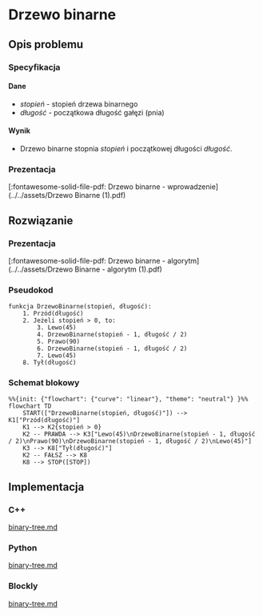 # Drzewo binarne

## Opis problemu

### Specyfikacja

#### Dane

* $stopień$ - stopień drzewa binarnego
* $długość$ - początkowa długość gałęzi (pnia)

#### Wynik

* Drzewo binarne stopnia $stopień$ i początkowej długości $długość$.

### Prezentacja

[:fontawesome-solid-file-pdf: Drzewo binarne - wprowadzenie](../../assets/Drzewo Binarne (1).pdf)

## Rozwiązanie

### Prezentacja

[:fontawesome-solid-file-pdf: Drzewo binarne - algorytm](../../assets/Drzewo Binarne - algorytm (1).pdf)

### Pseudokod

```
funkcja DrzewoBinarne(stopień, długość):
    1. Przód(długość)
    2. Jeżeli stopień > 0, to:
        3. Lewo(45)
        4. DrzewoBinarne(stopień - 1, długość / 2)
        5. Prawo(90)
        6. DrzewoBinarne(stopień - 1, długość / 2)
        7. Lewo(45)
    8. Tył(długość)
```

### Schemat blokowy

```mermaid
%%{init: {"flowchart": {"curve": "linear"}, "theme": "neutral"} }%%
flowchart TD
	START(["DrzewoBinarne(stopień, długość)"]) --> K1["Przód(długość)"]
	K1 --> K2{stopień > 0}
	K2 -- PRAWDA --> K3["Lewo(45)\nDrzewoBinarne(stopień - 1, długość / 2)\nPrawo(90)\nDrzewoBinarne(stopień - 1, długość / 2)\nLewo(45)"]
	K3 --> K8["Tył(długość)"]
	K2 -- FAŁSZ --> K8
	K8 --> STOP([STOP])
```

## Implementacja

### C++


[binary-tree.md](../../programming/c++/algorithms/fractals/binary-tree.md)


### Python


[binary-tree.md](../../programming/python/algorithms/fractals/binary-tree.md)


### Blockly


[binary-tree.md](../../programming/blockly/algorithms/fractals/binary-tree.md)

